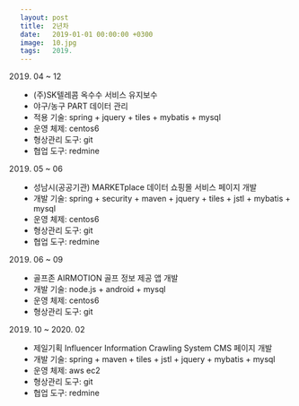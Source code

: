 ```yaml
---
layout: post
title:  2년차 
date:   2019-01-01 00:00:00 +0300
image:  10.jpg
tags:   2019.
---
```

 
 2019. 04 ~ 12
   - (주)SK텔레콤 옥수수 서비스 유지보수  
   - 야구/농구 PART 데이터 관리  
   - 적용 기술: spring + jquery + tiles + mybatis + mysql  
   - 운영 체제: centos6  
   - 형상관리 도구: git  
   - 협업 도구: redmine  
  
 2019. 05 ~ 06
   - 성남시(공공기관) MARKETplace 데이터 쇼핑몰 서비스 페이지 개발  
   - 개발 기술: spring + security + maven + jquery + tiles + jstl + mybatis + mysql  
   - 운영 체제: centos6  
   - 형상관리 도구: git  
   - 협업 도구: redmine  

 2019. 06 ~ 09  
   - 골프존 AIRMOTION 골프 정보 제공 앱 개발  
   - 개발 기술: node.js + android + mysql  
   - 운영 체제: centos6  
   - 형상관리 도구: git  
   
 2019. 10 ~ 2020. 02  
   - 제일기획 Influencer Information Crawling System CMS 페이지 개발  
   - 개발 기술: spring + maven + tiles + jstl + jquery + mybatis + mysql  
   - 운영 체제: aws ec2  
   - 형상관리 도구: git  
   - 협업 도구: redmine  

